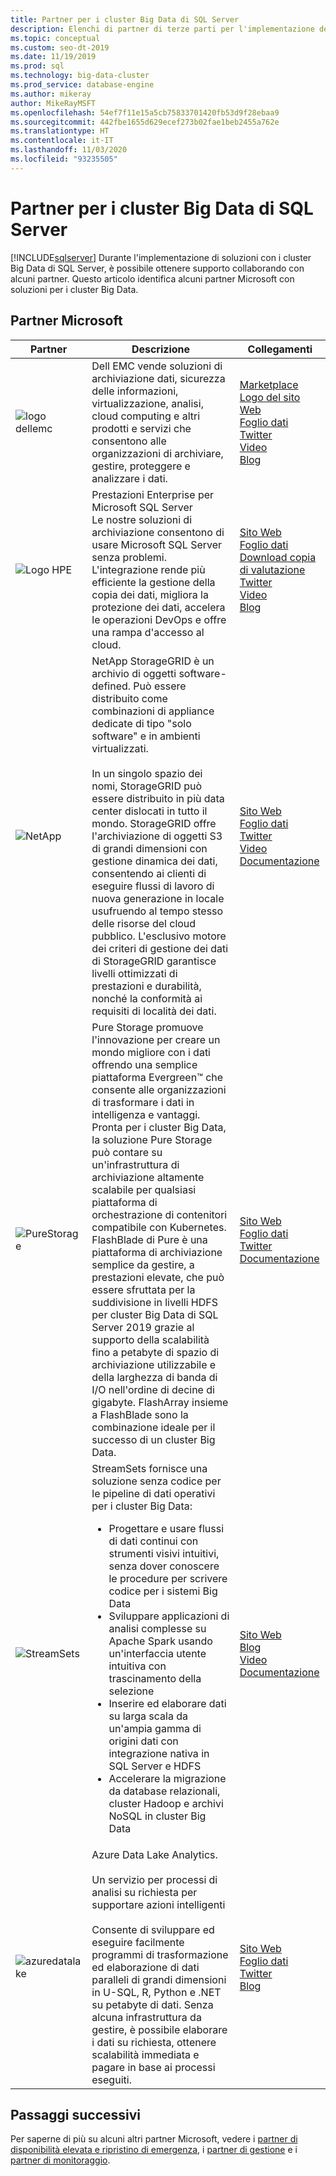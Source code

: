 ```yaml
---
title: Partner per i cluster Big Data di SQL Server
description: Elenchi di partner di terze parti per l'implementazione dei cluster Big Data di SQL Server.
ms.topic: conceptual
ms.custom: seo-dt-2019
ms.date: 11/19/2019
ms.prod: sql
ms.technology: big-data-cluster
ms.prod_service: database-engine
ms.author: mikeray
author: MikeRayMSFT
ms.openlocfilehash: 54ef7f11e15a5cb75833701420fb53d9f28ebaa9
ms.sourcegitcommit: 442fbe1655d629ecef273b02fae1beb2455a762e
ms.translationtype: HT
ms.contentlocale: it-IT
ms.lasthandoff: 11/03/2020
ms.locfileid: "93235505"
---
```

# <a name="sql-server-big-data-clusters-partners"></a>Partner per i cluster Big Data di SQL Server
[!INCLUDE[sqlserver](../includes/applies-to-version/sqlserver.md)]
Durante l'implementazione di soluzioni con i cluster Big Data di SQL Server, è possibile ottenere supporto collaborando con alcuni partner. Questo articolo identifica alcuni partner Microsoft con soluzioni per i cluster Big Data.

## <a name="our-partners"></a>Partner Microsoft

| Partner | Descrizione | Collegamenti |
| --- | --- | --- |
|![logo dellemc][1] |Dell EMC vende soluzioni di archiviazione dati, sicurezza delle informazioni, virtualizzazione, analisi, cloud computing e altri prodotti e servizi che consentono alle organizzazioni di archiviare, gestire, proteggere e analizzare i dati.|[Marketplace][dellemc_marketplace]<br>[Logo del sito Web][dellemc_website]<br>[Foglio dati][dellemc_datasheet]<br>[Twitter][dellemc_twitter]<br>[Video][dellemc_youtube]<br>[Blog][dellemc_blog] |
|![Logo HPE][2] |Prestazioni Enterprise per Microsoft SQL Server<br>Le nostre soluzioni di archiviazione consentono di usare Microsoft SQL Server senza problemi. L'integrazione rende più efficiente la gestione della copia dei dati, migliora la protezione dei dati, accelera le operazioni DevOps e offre una rampa d'accesso al cloud.|[Sito Web][hpe_website]<br>[Foglio dati][hpe_datasheet]<br>[Download copia di valutazione][hpe_download]<br>[Twitter][hpe_twitter]<br>[Video][hpe_youtube]<br>[Blog][hpe_download]|
|![NetApp][3] |NetApp StorageGRID è un archivio di oggetti software-defined. Può essere distribuito come combinazioni di appliance dedicate di tipo "solo software" e in ambienti virtualizzati.<br/><br/>In un singolo spazio dei nomi, StorageGRID può essere distribuito in più data center dislocati in tutto il mondo. StorageGRID offre l'archiviazione di oggetti S3 di grandi dimensioni con gestione dinamica dei dati, consentendo ai clienti di eseguire flussi di lavoro di nuova generazione in locale usufruendo al tempo stesso delle risorse del cloud pubblico. L'esclusivo motore dei criteri di gestione dei dati di StorageGRID garantisce livelli ottimizzati di prestazioni e durabilità, nonché la conformità ai requisiti di località dei dati. |[Sito Web][netapp_website]<br>[Foglio dati][netapp_datasheet]<br>[Twitter][netapp_twitter]<br>[Video][netapp_youtube]<br>[Documentazione][netapp_docs]|
|![PureStorage][5] |Pure Storage promuove l'innovazione per creare un mondo migliore con i dati offrendo una semplice piattaforma Evergreen&trade; che consente alle organizzazioni di trasformare i dati in intelligenza e vantaggi.  Pronta per i cluster Big Data, la soluzione Pure Storage può contare su un'infrastruttura di archiviazione altamente scalabile per qualsiasi piattaforma di orchestrazione di contenitori compatibile con Kubernetes. FlashBlade di Pure è una piattaforma di archiviazione semplice da gestire, a prestazioni elevate, che può essere sfruttata per la suddivisione in livelli HDFS per cluster Big Data di SQL Server 2019 grazie al supporto della scalabilità fino a petabyte di spazio di archiviazione utilizzabile e della larghezza di banda di I/O nell'ordine di decine di gigabyte. FlashArray insieme a FlashBlade sono la combinazione ideale per il successo di un cluster Big Data. |[Sito Web][purestorage_website]<br>[Foglio dati][purestorage_datasheet]<br>[Twitter][purestorage_twitter]<br>[Documentazione][purestorage_docs]|
|![StreamSets][4] |StreamSets fornisce una soluzione senza codice per le pipeline di dati operativi per i cluster Big Data: <br/><ul><li> Progettare e usare flussi di dati continui con strumenti visivi intuitivi, senza dover conoscere le procedure per scrivere codice per i sistemi Big Data</li><li>Sviluppare applicazioni di analisi complesse su Apache Spark usando un'interfaccia utente intuitiva con trascinamento della selezione </li><li>Inserire ed elaborare dati su larga scala da un'ampia gamma di origini dati con integrazione nativa in SQL Server e HDFS</li><li>Accelerare la migrazione da database relazionali, cluster Hadoop e archivi NoSQL in cluster Big Data</li></ul>   | [Sito Web][streamsets_website]<br>[Blog][streamsets_blog]<br>[Video][streamsets_youtube]<br>[Documentazione][streamsets_docs]|
|![azuredatalake][6] |Azure Data Lake Analytics.<br><br>Un servizio per processi di analisi su richiesta per supportare azioni intelligenti<br><br>Consente di sviluppare ed eseguire facilmente programmi di trasformazione ed elaborazione di dati paralleli di grandi dimensioni in U-SQL, R, Python e .NET su petabyte di dati. Senza alcuna infrastruttura da gestire, è possibile elaborare i dati su richiesta, ottenere scalabilità immediata e pagare in base ai processi eseguiti.|[Sito Web][azuredatalake_website]<br>[Foglio dati](/azure/data-lake-analytics/data-lake-analytics-overview/)<br>[Twitter][azuredatalake_twitter]<br>[Blog][azuredatalake_blog]|

## <a name="next-steps"></a>Passaggi successivi
Per saperne di più su alcuni altri partner Microsoft, vedere i [partner di disponibilità elevata e ripristino di emergenza][hadr_partners], i [partner di gestione][management_partners] e i [partner di monitoraggio][monitor_partners].

<!--Image references-->
[1]: ./media/partner-hadr-sql-server/dellemc.png
[2]: ./media/partner-hadr-sql-server/hpe.png
[3]: ./media/partner-hadr-sql-server/netapp-logo.png
[4]: ./media/partner-hadr-sql-server/streamsets-logo.png
[5]: ./media/partner-hadr-sql-server/purestorage-logo.png
[6]: ./media/partner-hadr-sql-server/azure-datalake-analytics.png

<!--Article links-->
[hadr_partners]: ./partner-hadr-sql-server.md
[management_partners]: ./partner-management-sql-server.md
[monitor_partners]: ./partner-monitor-sql-server.md

<!--Website links -->
[dellemc_website]:http://www.dellemc.com
[hpe_website]: https://www.hpe.com/us/en/product-catalog/detail/pip.376220.html
[azuredatalake_website]:https://azure.microsoft.com/services/data-lake-analytics
[netapp_website]: https://www.netapp.com/us/products/data-management-software/object-storage-grid-sds.aspx
[streamsets_website]: https://streamsets.com/
[purestorage_website]: https://www.purestorage.com/


<!--Get Started Links-->

<!--Datasheet Links-->
[dellemc_datasheet]:https://www.dellemc.com/en-be/collaterals/unauth/data-sheets/products/storage/h15963-ss-isilon-all-flash.pdf
[hpe_datasheet]:https://www.hpe.com/h20195/v2/default.aspx?cc=us&lc=en&oid=376220
[netapp_datasheet]:https://www.netapp.com/us/media/ds-3613.pdf
[purestorage_datasheet]:https://www.purestorage.com/content/dam/pdf/en/datasheets/ds-pure-service-orchestrator.pdf

<!--Marketplace Links -->
[dellemc_marketplace]:https://azuremarketplace.microsoft.com/marketplace/apps/dellemc.dell-emc-avamar-virtual-edition

<!--YouTube links-->
[dellemc_youtube]:https://www.youtube.com/watch?v=_52Y-qDKT-4
[hpe_youtube]:https://www.hpe.com/h22228/video-gallery/us/en/products/data-storage-hybrid-cloud/storage-multi/95fd26db-e6ea-44ca-b727-c84d2ef1d446/big-data-clusters-and-hpe-storage-for-microsoft-sql-server-2019/video
[netapp_youtube]:https://www.youtube.com/watch?v=304z8j7aLpc
[streamsets_youtube]:https://www.youtube.com/watch?v=OtNrTBLooBw

<!--Twitter links-->
[dellemc_twitter]:https://twitter.com/dellemc
[hpe_twitter]:https://twitter.com/hpe
[azuredatalake_twitter]:https://twitter.com/azuredatalake
[netapp_twitter]:https://twitter.com/hashtag/storagegrid
[purestorage_twitter]:https://twitter.com/PureStorage

<!--Supported Systems-->
[partner_requirements]:https://www.microsoft.com
[hpe_download]: https://h20392.www2.hpe.com/portal/swdepot/displayProductInfo.do?productNumber=SGLX-DEMO

<!--Blog-->
[hpe_blog]: https://community.hpe.com/t5/Servers-The-Right-Compute/SQL-Server-for-Linux-Is-Here-and-A-New-Chapter-for-Mission/ba-p/6977571#.WiHWW0xFwUE
[dellemc_blog]:https://community.emc.com/people/bonibruno/blog/2019/11/01/using-dell-emc-isilon-with-microsofts-sql-server-big-data-clusters
[azuredatalake_blog]:https://azureinfohub.azurewebsites.net/Service?serviceTitle=Azure%20Data%20Lake%20Analytics
[streamsets_blog]:https://streamsets.com/blog/sentiment-analysis-microsoft-sql-server-2019-big-data-cluster-and-streamsets-dataops-platform/
[purestorage_blog]:https://blog.purestorage.com/storage-as-a-service-for-sql-server-2019-big-data-clusters/

<!--Docs-->
[netapp_docs]:https://blog.netapp.com/microsoft-sql-server-big-data-clusters-with-storagegrid/
[streamsets_docs]:https://streamsets.com/documentation/datacollector/latest/help/datacollector/UserGuide/Destinations/SQLServerBDCBulk.html#concept_hjv_5nn_r3b
[purestorage_docs]:https://www.purestorage.com/docs.html?item=/type/pdf/subtype/doc/path/content/dam/purestorage/pdf/datasheets/ps_ds3p_entry-level-storage_03.pdf
